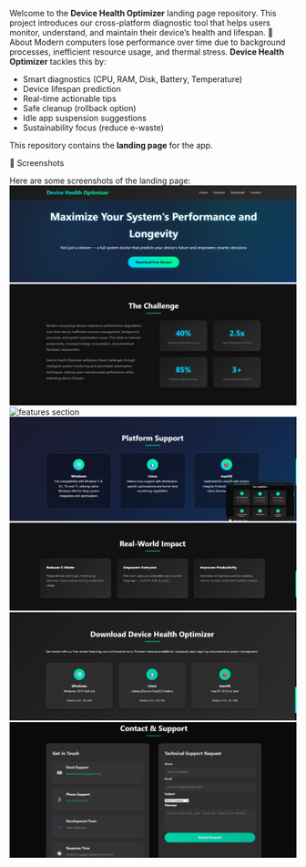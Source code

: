 Welcome to the **Device Health Optimizer** landing page repository. This project introduces our cross-platform diagnostic tool that helps users monitor, understand, and maintain their device’s health and lifespan.
🚀 About
Modern computers lose performance over time due to background processes, inefficient resource usage, and thermal stress. **Device Health Optimizer** tackles this by:

- Smart diagnostics (CPU, RAM, Disk, Battery, Temperature)
- Device lifespan prediction
- Real-time actionable tips
- Safe cleanup (rollback option)
- Idle app suspension suggestions
- Sustainability focus (reduce e-waste)

This repository contains the **landing page** for the app.

📸 Screenshots

Here are some screenshots of the landing page:
![Hero Section](images/hero.png)
![challenge Section](images/challenge.png)
![features section](images/benefits.png)
![platform Section](images/platform.png)
![impact Section](images/impact.png)
![download Section](images/download.png)
![contact Section](images/contact.png)

